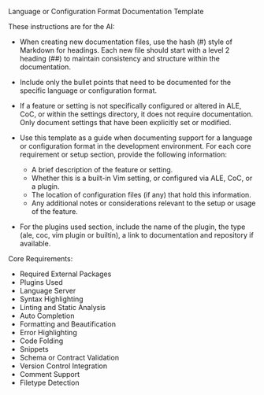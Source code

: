 Language or Configuration Format Documentation Template

These instructions are for the AI:

* When creating new documentation files, use the hash (#) style of Markdown
    for headings. Each new file should start with a level 2 heading (##) to
    maintain consistency and structure within the documentation.

* Include only the bullet points that need to be documented for the specific
    language or configuration format.

* If a feature or setting is not specifically configured or altered in ALE,
    CoC, or within the settings directory, it does not require documentation.
    Only document settings that have been explicitly set or modified.

* Use this template as a guide when documenting support for a language or
    configuration format in the development environment. For each core
    requirement or setup section, provide the following information:

  * A brief description of the feature or setting.
  * Whether this is a built-in Vim setting, or configured via ALE, CoC, or a plugin.
  * The location of configuration files (if any) that hold this information.
  * Any additional notes or considerations relevant to the setup or usage of the feature.

* For the plugins used section, include the name of the plugin, the type (ale,
    coc, vim plugin or builtin), a link to documentation and repository if
    available.

Core Requirements:

* Required External Packages
* Plugins Used
* Language Server
* Syntax Highlighting
* Linting and Static Analysis
* Auto Completion
* Formatting and Beautification
* Error Highlighting
* Code Folding
* Snippets
* Schema or Contract Validation
* Version Control Integration
* Comment Support
* Filetype Detection
